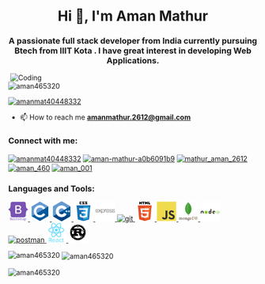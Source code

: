 <h1 align="center">Hi 👋, I'm Aman Mathur</h1>
<h3 align="center">A passionate full stack developer from India currently pursuing Btech from IIIT Kota . I have great interest in developing Web Applications.</h3>
<img align="right" alt="Coding" width="500" src="https://c.tenor.com/qJ5evVs-_uUAAAAC/coding.gif">
<p align="left"> <img src="https://komarev.com/ghpvc/?username=aman465320&label=Profile%20views&color=0e75b6&style=flat" alt="aman465320" /> </p>

<p align="left"> <a href="https://twitter.com/amanmat40448332" target="blank"><img src="https://img.shields.io/twitter/follow/amanmat40448332?logo=twitter&style=for-the-badge" alt="amanmat40448332" /></a> </p>

- 📫 How to reach me **amanmathur.2612@gmail.com**

<h3 align="left">Connect with me:</h3>
<p align="left">
<a href="https://twitter.com/amanmat40448332" target="blank"><img align="center" src="https://raw.githubusercontent.com/rahuldkjain/github-profile-readme-generator/master/src/images/icons/Social/twitter.svg" alt="amanmat40448332" height="30" width="40" /></a>
<a href="https://linkedin.com/in/aman-mathur-a0b6091b9" target="blank"><img align="center" src="https://raw.githubusercontent.com/rahuldkjain/github-profile-readme-generator/master/src/images/icons/Social/linked-in-alt.svg" alt="aman-mathur-a0b6091b9" height="30" width="40" /></a>
<a href="https://instagram.com/mathur_aman_2612" target="blank"><img align="center" src="https://raw.githubusercontent.com/rahuldkjain/github-profile-readme-generator/master/src/images/icons/Social/instagram.svg" alt="mathur_aman_2612" height="30" width="40" /></a>
<a href="https://www.codechef.com/users/aman_460" target="blank"><img align="center" src="https://cdn.jsdelivr.net/npm/simple-icons@3.1.0/icons/codechef.svg" alt="aman_460" height="30" width="40" /></a>
<a href="https://codeforces.com/profile/aman_001" target="blank"><img align="center" src="https://raw.githubusercontent.com/rahuldkjain/github-profile-readme-generator/master/src/images/icons/Social/codeforces.svg" alt="aman_001" height="30" width="40" /></a>
</p>

<h3 align="left">Languages and Tools:</h3>
<p align="left"> <a href="https://getbootstrap.com" target="_blank" rel="noreferrer"> <img src="https://raw.githubusercontent.com/devicons/devicon/master/icons/bootstrap/bootstrap-plain-wordmark.svg" alt="bootstrap" width="40" height="40"/> </a> <a href="https://www.cprogramming.com/" target="_blank" rel="noreferrer"> <img src="https://raw.githubusercontent.com/devicons/devicon/master/icons/c/c-original.svg" alt="c" width="40" height="40"/> </a> <a href="https://www.w3schools.com/cpp/" target="_blank" rel="noreferrer"> <img src="https://raw.githubusercontent.com/devicons/devicon/master/icons/cplusplus/cplusplus-original.svg" alt="cplusplus" width="40" height="40"/> </a> <a href="https://www.w3schools.com/css/" target="_blank" rel="noreferrer"> <img src="https://raw.githubusercontent.com/devicons/devicon/master/icons/css3/css3-original-wordmark.svg" alt="css3" width="40" height="40"/> </a> <a href="https://expressjs.com" target="_blank" rel="noreferrer"> <img src="https://raw.githubusercontent.com/devicons/devicon/master/icons/express/express-original-wordmark.svg" alt="express" width="40" height="40"/> </a> <a href="https://git-scm.com/" target="_blank" rel="noreferrer"> <img src="https://www.vectorlogo.zone/logos/git-scm/git-scm-icon.svg" alt="git" width="40" height="40"/> </a> <a href="https://www.w3.org/html/" target="_blank" rel="noreferrer"> <img src="https://raw.githubusercontent.com/devicons/devicon/master/icons/html5/html5-original-wordmark.svg" alt="html5" width="40" height="40"/> </a> <a href="https://developer.mozilla.org/en-US/docs/Web/JavaScript" target="_blank" rel="noreferrer"> <img src="https://raw.githubusercontent.com/devicons/devicon/master/icons/javascript/javascript-original.svg" alt="javascript" width="40" height="40"/> </a> <a href="https://www.mongodb.com/" target="_blank" rel="noreferrer"> <img src="https://raw.githubusercontent.com/devicons/devicon/master/icons/mongodb/mongodb-original-wordmark.svg" alt="mongodb" width="40" height="40"/> </a> <a href="https://nodejs.org" target="_blank" rel="noreferrer"> <img src="https://raw.githubusercontent.com/devicons/devicon/master/icons/nodejs/nodejs-original-wordmark.svg" alt="nodejs" width="40" height="40"/> </a> <a href="https://postman.com" target="_blank" rel="noreferrer"> <img src="https://www.vectorlogo.zone/logos/getpostman/getpostman-icon.svg" alt="postman" width="40" height="40"/> </a> <a href="https://reactjs.org/" target="_blank" rel="noreferrer"> <img src="https://raw.githubusercontent.com/devicons/devicon/master/icons/react/react-original-wordmark.svg" alt="react" width="40" height="40"/> </a> <a href="https://www.rust-lang.org" target="_blank" rel="noreferrer"> <img src="https://raw.githubusercontent.com/devicons/devicon/master/icons/rust/rust-plain.svg" alt="rust" width="40" height="40"/> </a> </p>

<p><img align="left" src="https://github-readme-stats.vercel.app/api/top-langs?username=aman465320&show_icons=true&locale=en&layout=compact" alt="aman465320" /></p>

<p>&nbsp;<img align="center" src="https://github-readme-stats.vercel.app/api?username=aman465320&show_icons=true&locale=en" alt="aman465320" /></p>

<p><img align="center" src="https://github-readme-streak-stats.herokuapp.com/?user=aman465320&" alt="aman465320" /></p>
